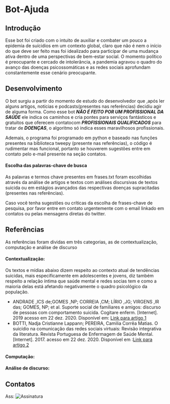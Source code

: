 # Bot-Ajuda

## **Introdução**
	
Esse bot foi criado com o intuito de auxiliar e combater um pouco a epidemia de suícidios em um contexto global, claro que não é nem o início do que deve ser feito mas foi idealizado para participar de uma mudança ativa dentro de uma perspectivas de bem-estar social. O momento político é preocupante e cercado de intolerância, a pandemia agravou o quadro do avanço das doenças psicossomáticas e as redes sociais aprofundam constantemente esse cenário preocupante.

## **Desenvolvimento**
	
O bot surgiu a partir do momento de estudo do desenvolvedor que ,após ler alguns artigos, notícias e podcasts(presentes nas referências) decidiu agir de alguma forma. Como esse bot **_NÃO É FEITO POR UM PROFISSIONAL DA SAÚDE_** ele indica os caminhos e cria pontes para serviços fantásticos e gratuitos que oferecem contatocom **_PROFISSIONAIS QUALIFICADOS_** para tratar de **_DOENÇAS_**, o algoritmo só indica esses maravilhosos profissionais.
	
Ademais, o programa foi programado em python e baseado nas funções presentes na biblioteca tweepy (presente nas referências), o código é rudimentar mas funcional, portanto se houverem sugestões entre em contato pelo e-mail presente na seção contatos.

#### **Escolha das palavras-chave de busca**
	
As palavras e termos chave presentes em frases.txt foram escolhidas através da análise de artigos e textos com análises discursivas de textos suicida ou em estágios avançados das respectivas doenças supracitadas (presentes nas referências).

Caso você tenha sugestões ou críticas da escolha de frases-chave de pesquisa, por favor entre em contato urgentemente com o email linkado em contatos ou pelas mensagens diretas do twitter.

## **Referências**
	
As referências foram dividas em três categorias, as de contextualização, computação e análise de discurso

#### **Contextualização:**

Os textos e mídias abaixo dizem respeito ao contexto atual de tendências suicidas, mais especificamente em adolescentes e jovens, diz também respeito a relação íntima que saúde mental e redes socias tem e como a maioria delas está afetando negativamente o quadro psicológico da população.

- ANDRADE ,ICS de;GOMES ,NP; CORREIA ,CM; LÍRIO ,JG; VIRGENS ,IR das; GOMES, NP; et al. Suporte social de familiares e amigos: discurso de pessoas com comportamento suicida. Cogitare enferm. [Internet]. 2019 acesso em 22 dez. 2020. Disponível em: [Link para artigo 1](http://dx.doi.org/10.5380/ce.v24i0.64230)
-  BOTTI, Nadja Cristianne Lappann; PEREIRA, Camilia Corrêa Matias. O suicídio na comunicação das redes sociais virtuais: Revisão integrativa da literatura. Revista Portuguesa de Enfermagem de Saúde Mental. [Internet]. 2017. acesso em 22 dez. 2020. Disponível em :[Link para artigo 2](http://www.scielo.mec.pt/scielo.php?script=sci_arttext&pid=S1647-21602017000100003)

#### **Computação:**

#### **Análise de discurso:**

## **Contatos**


Ass:
![Assinatura](https://user-images.githubusercontent.com/62853093/102901319-3a39c580-444c-11eb-8327-ba17851d964f.gif)

